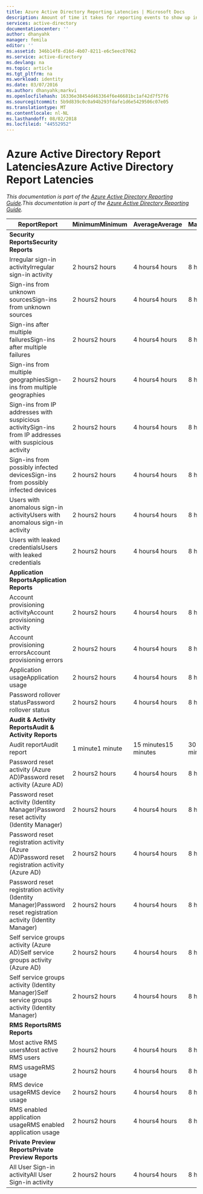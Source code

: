 ```yaml
---
title: Azure Active Directory Reporting Latencies | Microsoft Docs
description: Amount of time it takes for reporting events to show up in your Azure Active Directory
services: active-directory
documentationcenter: ''
author: dhanyahk
manager: femila
editor: ''
ms.assetid: 346b14f8-d16d-4b07-8211-e6c5eec07062
ms.service: active-directory
ms.devlang: na
ms.topic: article
ms.tgt_pltfrm: na
ms.workload: identity
ms.date: 03/07/2016
ms.author: dhanyahk;markvi
ms.openlocfilehash: 16336e38454d463364f6e46681bc1af42d7f57f6
ms.sourcegitcommit: 5b9d839c0c0a94b293fdafe1d6e5429506c07e05
ms.translationtype: MT
ms.contentlocale: nl-NL
ms.lasthandoff: 08/02/2018
ms.locfileid: "44552952"
---
```

# <a name="azure-active-directory-report-latencies"></a><span data-ttu-id="9d81c-103">Azure Active Directory Report Latencies</span><span class="sxs-lookup"><span data-stu-id="9d81c-103">Azure Active Directory Report Latencies</span></span>
<span data-ttu-id="9d81c-104">*This documentation is part of the [Azure Active Directory Reporting Guide](active-directory-reporting-guide.md).*</span><span class="sxs-lookup"><span data-stu-id="9d81c-104">*This documentation is part of the [Azure Active Directory Reporting Guide](active-directory-reporting-guide.md).*</span></span>

| <span data-ttu-id="9d81c-105">Report</span><span class="sxs-lookup"><span data-stu-id="9d81c-105">Report</span></span> | <span data-ttu-id="9d81c-106">Minimum</span><span class="sxs-lookup"><span data-stu-id="9d81c-106">Minimum</span></span> | <span data-ttu-id="9d81c-107">Average</span><span class="sxs-lookup"><span data-stu-id="9d81c-107">Average</span></span> | <span data-ttu-id="9d81c-108">Maximum</span><span class="sxs-lookup"><span data-stu-id="9d81c-108">Maximum</span></span> |
| --- | --- | --- | --- |
| <span data-ttu-id="9d81c-109">**Security Reports**</span><span class="sxs-lookup"><span data-stu-id="9d81c-109">**Security Reports**</span></span> | | | |
| <span data-ttu-id="9d81c-110">Irregular sign-in activity</span><span class="sxs-lookup"><span data-stu-id="9d81c-110">Irregular sign-in activity</span></span> |<span data-ttu-id="9d81c-111">2 hours</span><span class="sxs-lookup"><span data-stu-id="9d81c-111">2 hours</span></span> |<span data-ttu-id="9d81c-112">4 hours</span><span class="sxs-lookup"><span data-stu-id="9d81c-112">4 hours</span></span> |<span data-ttu-id="9d81c-113">8 hours</span><span class="sxs-lookup"><span data-stu-id="9d81c-113">8 hours</span></span> |
| <span data-ttu-id="9d81c-114">Sign-ins from unknown sources</span><span class="sxs-lookup"><span data-stu-id="9d81c-114">Sign-ins from unknown sources</span></span> |<span data-ttu-id="9d81c-115">2 hours</span><span class="sxs-lookup"><span data-stu-id="9d81c-115">2 hours</span></span> |<span data-ttu-id="9d81c-116">4 hours</span><span class="sxs-lookup"><span data-stu-id="9d81c-116">4 hours</span></span> |<span data-ttu-id="9d81c-117">8 hours</span><span class="sxs-lookup"><span data-stu-id="9d81c-117">8 hours</span></span> |
| <span data-ttu-id="9d81c-118">Sign-ins after multiple failures</span><span class="sxs-lookup"><span data-stu-id="9d81c-118">Sign-ins after multiple failures</span></span> |<span data-ttu-id="9d81c-119">2 hours</span><span class="sxs-lookup"><span data-stu-id="9d81c-119">2 hours</span></span> |<span data-ttu-id="9d81c-120">4 hours</span><span class="sxs-lookup"><span data-stu-id="9d81c-120">4 hours</span></span> |<span data-ttu-id="9d81c-121">8 hours</span><span class="sxs-lookup"><span data-stu-id="9d81c-121">8 hours</span></span> |
| <span data-ttu-id="9d81c-122">Sign-ins from multiple geographies</span><span class="sxs-lookup"><span data-stu-id="9d81c-122">Sign-ins from multiple geographies</span></span> |<span data-ttu-id="9d81c-123">2 hours</span><span class="sxs-lookup"><span data-stu-id="9d81c-123">2 hours</span></span> |<span data-ttu-id="9d81c-124">4 hours</span><span class="sxs-lookup"><span data-stu-id="9d81c-124">4 hours</span></span> |<span data-ttu-id="9d81c-125">8 hours</span><span class="sxs-lookup"><span data-stu-id="9d81c-125">8 hours</span></span> |
| <span data-ttu-id="9d81c-126">Sign-ins from IP addresses with suspicious activity</span><span class="sxs-lookup"><span data-stu-id="9d81c-126">Sign-ins from IP addresses with suspicious activity</span></span> |<span data-ttu-id="9d81c-127">2 hours</span><span class="sxs-lookup"><span data-stu-id="9d81c-127">2 hours</span></span> |<span data-ttu-id="9d81c-128">4 hours</span><span class="sxs-lookup"><span data-stu-id="9d81c-128">4 hours</span></span> |<span data-ttu-id="9d81c-129">8 hours</span><span class="sxs-lookup"><span data-stu-id="9d81c-129">8 hours</span></span> |
| <span data-ttu-id="9d81c-130">Sign-ins from possibly infected devices</span><span class="sxs-lookup"><span data-stu-id="9d81c-130">Sign-ins from possibly infected devices</span></span> |<span data-ttu-id="9d81c-131">2 hours</span><span class="sxs-lookup"><span data-stu-id="9d81c-131">2 hours</span></span> |<span data-ttu-id="9d81c-132">4 hours</span><span class="sxs-lookup"><span data-stu-id="9d81c-132">4 hours</span></span> |<span data-ttu-id="9d81c-133">8 hours</span><span class="sxs-lookup"><span data-stu-id="9d81c-133">8 hours</span></span> |
| <span data-ttu-id="9d81c-134">Users with anomalous sign-in activity</span><span class="sxs-lookup"><span data-stu-id="9d81c-134">Users with anomalous sign-in activity</span></span> |<span data-ttu-id="9d81c-135">2 hours</span><span class="sxs-lookup"><span data-stu-id="9d81c-135">2 hours</span></span> |<span data-ttu-id="9d81c-136">4 hours</span><span class="sxs-lookup"><span data-stu-id="9d81c-136">4 hours</span></span> |<span data-ttu-id="9d81c-137">8 hours</span><span class="sxs-lookup"><span data-stu-id="9d81c-137">8 hours</span></span> |
| <span data-ttu-id="9d81c-138">Users with leaked credentials</span><span class="sxs-lookup"><span data-stu-id="9d81c-138">Users with leaked credentials</span></span> |<span data-ttu-id="9d81c-139">2 hours</span><span class="sxs-lookup"><span data-stu-id="9d81c-139">2 hours</span></span> |<span data-ttu-id="9d81c-140">4 hours</span><span class="sxs-lookup"><span data-stu-id="9d81c-140">4 hours</span></span> |<span data-ttu-id="9d81c-141">8 hours</span><span class="sxs-lookup"><span data-stu-id="9d81c-141">8 hours</span></span> |
| <span data-ttu-id="9d81c-142">**Application Reports**</span><span class="sxs-lookup"><span data-stu-id="9d81c-142">**Application Reports**</span></span> | | | |
| <span data-ttu-id="9d81c-143">Account provisioning activity</span><span class="sxs-lookup"><span data-stu-id="9d81c-143">Account provisioning activity</span></span> |<span data-ttu-id="9d81c-144">2 hours</span><span class="sxs-lookup"><span data-stu-id="9d81c-144">2 hours</span></span> |<span data-ttu-id="9d81c-145">4 hours</span><span class="sxs-lookup"><span data-stu-id="9d81c-145">4 hours</span></span> |<span data-ttu-id="9d81c-146">8 hours</span><span class="sxs-lookup"><span data-stu-id="9d81c-146">8 hours</span></span> |
| <span data-ttu-id="9d81c-147">Account provisioning errors</span><span class="sxs-lookup"><span data-stu-id="9d81c-147">Account provisioning errors</span></span> |<span data-ttu-id="9d81c-148">2 hours</span><span class="sxs-lookup"><span data-stu-id="9d81c-148">2 hours</span></span> |<span data-ttu-id="9d81c-149">4 hours</span><span class="sxs-lookup"><span data-stu-id="9d81c-149">4 hours</span></span> |<span data-ttu-id="9d81c-150">8 hours</span><span class="sxs-lookup"><span data-stu-id="9d81c-150">8 hours</span></span> |
| <span data-ttu-id="9d81c-151">Application usage</span><span class="sxs-lookup"><span data-stu-id="9d81c-151">Application usage</span></span> |<span data-ttu-id="9d81c-152">2 hours</span><span class="sxs-lookup"><span data-stu-id="9d81c-152">2 hours</span></span> |<span data-ttu-id="9d81c-153">4 hours</span><span class="sxs-lookup"><span data-stu-id="9d81c-153">4 hours</span></span> |<span data-ttu-id="9d81c-154">8 hours</span><span class="sxs-lookup"><span data-stu-id="9d81c-154">8 hours</span></span> |
| <span data-ttu-id="9d81c-155">Password rollover status</span><span class="sxs-lookup"><span data-stu-id="9d81c-155">Password rollover status</span></span> |<span data-ttu-id="9d81c-156">2 hours</span><span class="sxs-lookup"><span data-stu-id="9d81c-156">2 hours</span></span> |<span data-ttu-id="9d81c-157">4 hours</span><span class="sxs-lookup"><span data-stu-id="9d81c-157">4 hours</span></span> |<span data-ttu-id="9d81c-158">8 hours</span><span class="sxs-lookup"><span data-stu-id="9d81c-158">8 hours</span></span> |
| <span data-ttu-id="9d81c-159">**Audit & Activity Reports**</span><span class="sxs-lookup"><span data-stu-id="9d81c-159">**Audit & Activity Reports**</span></span> | | | |
| <span data-ttu-id="9d81c-160">Audit report</span><span class="sxs-lookup"><span data-stu-id="9d81c-160">Audit report</span></span> |<span data-ttu-id="9d81c-161">1 minute</span><span class="sxs-lookup"><span data-stu-id="9d81c-161">1 minute</span></span> |<span data-ttu-id="9d81c-162">15 minutes</span><span class="sxs-lookup"><span data-stu-id="9d81c-162">15 minutes</span></span> |<span data-ttu-id="9d81c-163">30 minutes</span><span class="sxs-lookup"><span data-stu-id="9d81c-163">30 minutes</span></span> |
| <span data-ttu-id="9d81c-164">Password reset activity (Azure AD)</span><span class="sxs-lookup"><span data-stu-id="9d81c-164">Password reset activity (Azure AD)</span></span> |<span data-ttu-id="9d81c-165">2 hours</span><span class="sxs-lookup"><span data-stu-id="9d81c-165">2 hours</span></span> |<span data-ttu-id="9d81c-166">4 hours</span><span class="sxs-lookup"><span data-stu-id="9d81c-166">4 hours</span></span> |<span data-ttu-id="9d81c-167">8 hours</span><span class="sxs-lookup"><span data-stu-id="9d81c-167">8 hours</span></span> |
| <span data-ttu-id="9d81c-168">Password reset activity (Identity Manager)</span><span class="sxs-lookup"><span data-stu-id="9d81c-168">Password reset activity (Identity Manager)</span></span> |<span data-ttu-id="9d81c-169">2 hours</span><span class="sxs-lookup"><span data-stu-id="9d81c-169">2 hours</span></span> |<span data-ttu-id="9d81c-170">4 hours</span><span class="sxs-lookup"><span data-stu-id="9d81c-170">4 hours</span></span> |<span data-ttu-id="9d81c-171">8 hours</span><span class="sxs-lookup"><span data-stu-id="9d81c-171">8 hours</span></span> |
| <span data-ttu-id="9d81c-172">Password reset registration activity (Azure AD)</span><span class="sxs-lookup"><span data-stu-id="9d81c-172">Password reset registration activity (Azure AD)</span></span> |<span data-ttu-id="9d81c-173">2 hours</span><span class="sxs-lookup"><span data-stu-id="9d81c-173">2 hours</span></span> |<span data-ttu-id="9d81c-174">4 hours</span><span class="sxs-lookup"><span data-stu-id="9d81c-174">4 hours</span></span> |<span data-ttu-id="9d81c-175">8 hours</span><span class="sxs-lookup"><span data-stu-id="9d81c-175">8 hours</span></span> |
| <span data-ttu-id="9d81c-176">Password reset registration activity (Identity Manager)</span><span class="sxs-lookup"><span data-stu-id="9d81c-176">Password reset registration activity (Identity Manager)</span></span> |<span data-ttu-id="9d81c-177">2 hours</span><span class="sxs-lookup"><span data-stu-id="9d81c-177">2 hours</span></span> |<span data-ttu-id="9d81c-178">4 hours</span><span class="sxs-lookup"><span data-stu-id="9d81c-178">4 hours</span></span> |<span data-ttu-id="9d81c-179">8 hours</span><span class="sxs-lookup"><span data-stu-id="9d81c-179">8 hours</span></span> |
| <span data-ttu-id="9d81c-180">Self service groups activity (Azure AD)</span><span class="sxs-lookup"><span data-stu-id="9d81c-180">Self service groups activity (Azure AD)</span></span> |<span data-ttu-id="9d81c-181">2 hours</span><span class="sxs-lookup"><span data-stu-id="9d81c-181">2 hours</span></span> |<span data-ttu-id="9d81c-182">4 hours</span><span class="sxs-lookup"><span data-stu-id="9d81c-182">4 hours</span></span> |<span data-ttu-id="9d81c-183">8 hours</span><span class="sxs-lookup"><span data-stu-id="9d81c-183">8 hours</span></span> |
| <span data-ttu-id="9d81c-184">Self service groups activity (Identity Manager)</span><span class="sxs-lookup"><span data-stu-id="9d81c-184">Self service groups activity (Identity Manager)</span></span> |<span data-ttu-id="9d81c-185">2 hours</span><span class="sxs-lookup"><span data-stu-id="9d81c-185">2 hours</span></span> |<span data-ttu-id="9d81c-186">4 hours</span><span class="sxs-lookup"><span data-stu-id="9d81c-186">4 hours</span></span> |<span data-ttu-id="9d81c-187">8 hours</span><span class="sxs-lookup"><span data-stu-id="9d81c-187">8 hours</span></span> |
| <span data-ttu-id="9d81c-188">**RMS Reports**</span><span class="sxs-lookup"><span data-stu-id="9d81c-188">**RMS Reports**</span></span> | | | |
| <span data-ttu-id="9d81c-189">Most active RMS users</span><span class="sxs-lookup"><span data-stu-id="9d81c-189">Most active RMS users</span></span> |<span data-ttu-id="9d81c-190">2 hours</span><span class="sxs-lookup"><span data-stu-id="9d81c-190">2 hours</span></span> |<span data-ttu-id="9d81c-191">4 hours</span><span class="sxs-lookup"><span data-stu-id="9d81c-191">4 hours</span></span> |<span data-ttu-id="9d81c-192">8 hours</span><span class="sxs-lookup"><span data-stu-id="9d81c-192">8 hours</span></span> |
| <span data-ttu-id="9d81c-193">RMS usage</span><span class="sxs-lookup"><span data-stu-id="9d81c-193">RMS usage</span></span> |<span data-ttu-id="9d81c-194">2 hours</span><span class="sxs-lookup"><span data-stu-id="9d81c-194">2 hours</span></span> |<span data-ttu-id="9d81c-195">4 hours</span><span class="sxs-lookup"><span data-stu-id="9d81c-195">4 hours</span></span> |<span data-ttu-id="9d81c-196">8 hours</span><span class="sxs-lookup"><span data-stu-id="9d81c-196">8 hours</span></span> |
| <span data-ttu-id="9d81c-197">RMS device usage</span><span class="sxs-lookup"><span data-stu-id="9d81c-197">RMS device usage</span></span> |<span data-ttu-id="9d81c-198">2 hours</span><span class="sxs-lookup"><span data-stu-id="9d81c-198">2 hours</span></span> |<span data-ttu-id="9d81c-199">4 hours</span><span class="sxs-lookup"><span data-stu-id="9d81c-199">4 hours</span></span> |<span data-ttu-id="9d81c-200">8 hours</span><span class="sxs-lookup"><span data-stu-id="9d81c-200">8 hours</span></span> |
| <span data-ttu-id="9d81c-201">RMS enabled application usage</span><span class="sxs-lookup"><span data-stu-id="9d81c-201">RMS enabled application usage</span></span> |<span data-ttu-id="9d81c-202">2 hours</span><span class="sxs-lookup"><span data-stu-id="9d81c-202">2 hours</span></span> |<span data-ttu-id="9d81c-203">4 hours</span><span class="sxs-lookup"><span data-stu-id="9d81c-203">4 hours</span></span> |<span data-ttu-id="9d81c-204">8 hours</span><span class="sxs-lookup"><span data-stu-id="9d81c-204">8 hours</span></span> |
| <span data-ttu-id="9d81c-205">**Private Preview Reports**</span><span class="sxs-lookup"><span data-stu-id="9d81c-205">**Private Preview Reports**</span></span> | | | |
| <span data-ttu-id="9d81c-206">All User Sign-in activity</span><span class="sxs-lookup"><span data-stu-id="9d81c-206">All User Sign-in activity</span></span> |<span data-ttu-id="9d81c-207">2 hours</span><span class="sxs-lookup"><span data-stu-id="9d81c-207">2 hours</span></span> |<span data-ttu-id="9d81c-208">4 hours</span><span class="sxs-lookup"><span data-stu-id="9d81c-208">4 hours</span></span> |<span data-ttu-id="9d81c-209">8 hours</span><span class="sxs-lookup"><span data-stu-id="9d81c-209">8 hours</span></span> |

